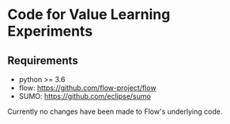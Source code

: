 # Code for Value Learning Experiments

## Requirements
- python >= 3.6
- flow: https://github.com/flow-project/flow
- SUMO: https://github.com/eclipse/sumo

Currently no changes have been made to Flow's underlying code.